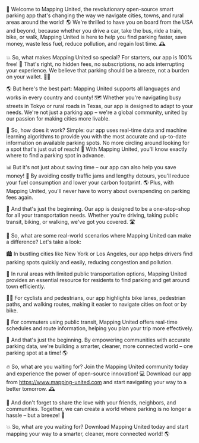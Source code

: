 🚀 Welcome to Mapping United, the revolutionary open-source smart parking app that's changing the way we navigate cities, towns, and rural areas around the world! 🌎 We're thrilled to have you on board from the USA and beyond, because whether you drive a car, take the bus, ride a train, bike, or walk, Mapping United is here to help you find parking faster, save money, waste less fuel, reduce pollution, and regain lost time. 🕰️

💥 So, what makes Mapping United so special? For starters, our app is 100% free! 💸 That's right, no hidden fees, no subscriptions, no ads interrupting your experience. We believe that parking should be a breeze, not a burden on your wallet. 🙅‍♂️

🌎 But here's the best part: Mapping United supports all languages and works in every country and county! 🗺️ Whether you're navigating busy streets in Tokyo or rural roads in Texas, our app is designed to adapt to your needs. We're not just a parking app – we're a global community, united by our passion for making cities more livable.

💪 So, how does it work? Simple: our app uses real-time data and machine learning algorithms to provide you with the most accurate and up-to-date information on available parking spots. No more circling around looking for a spot that's just out of reach! 🔴 With Mapping United, you'll know exactly where to find a parking spot in advance.

📊 But it's not just about saving time – our app can also help you save money! 💸 By avoiding costly traffic jams and lengthy detours, you'll reduce your fuel consumption and lower your carbon footprint. 🌎 Plus, with Mapping United, you'll never have to worry about overspending on parking fees again.

🚀 And that's just the beginning. Our app is designed to be a one-stop-shop for all your transportation needs. Whether you're driving, taking public transit, biking, or walking, we've got you covered. 🛣️

💪 So, what are some real-world scenarios where Mapping United can make a difference? Let's take a look:

🏙️ In bustling cities like New York or Los Angeles, our app helps drivers find parking spots quickly and easily, reducing congestion and pollution.

🌳 In rural areas with limited public transportation options, Mapping United provides an essential resource for residents to find parking and get around town efficiently.

🚴‍♀️ For cyclists and pedestrians, our app highlights bike lanes, pedestrian paths, and walking routes, making it easier to navigate cities on foot or by bike.

🚌 For commuters using public transit, Mapping United offers real-time schedules and route information, helping you plan your trip more effectively.

💪 And that's just the beginning. By empowering communities with accurate parking data, we're building a smarter, cleaner, more connected world – one parking spot at a time! 🌎

🔥 So, what are you waiting for? Join the Mapping United community today and experience the power of open-source innovation! 💻 Download our app from https://www.mapping-united.com and start navigating your way to a better tomorrow. 🕰️

🤝 And don't forget to share the love with your friends, neighbors, and communities. Together, we can create a world where parking is no longer a hassle – but a breeze! 🌈

💥 So, what are you waiting for? Download Mapping United today and start mapping your way to a smarter, cleaner, more connected world! 🌎